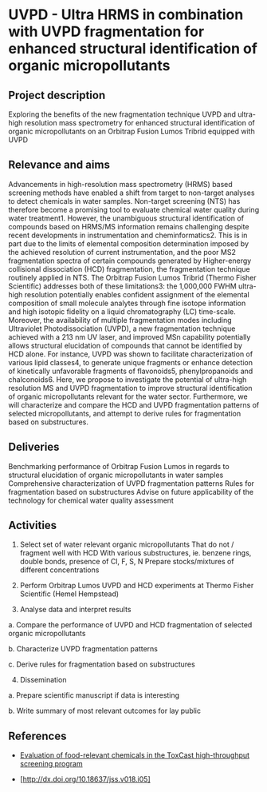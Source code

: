 # UVPD - Ultra HRMS in combination with UVPD fragmentation for enhanced structural identification of organic micropollutants

## Project description

Exploring the benefits of the new fragmentation technique UVPD and ultra-high resolution mass spectrometry for enhanced structural identification of organic micropollutants on an Orbitrap Fusion Lumos Tribrid equipped with UVPD

 

## Relevance and aims

Advancements in high-resolution mass spectrometry (HRMS) based screening methods have enabled a shift from target to non-target analyses to detect chemicals in water samples. Non-target screening (NTS) has therefore become a promising tool to evaluate chemical water quality during water treatment1. However, the unambiguous structural identification of compounds based on HRMS/MS information remains challenging despite recent developments in instrumentation and cheminformatics2. This is in part due to the limits of elemental composition determination imposed by the achieved resolution of current instrumentation, and the poor MS2 fragmentation spectra of certain compounds generated by Higher-energy collisional dissociation (HCD) fragmentation, the fragmentation technique routinely applied in NTS. The Orbitrap Fusion Lumos Tribrid (Thermo Fisher Scientific) addresses both of these limitations3: the 1,000,000 FWHM ultra-high resolution potentially enables confident assignment of the elemental composition of small molecule analytes through fine isotope information and high isotopic fidelity on a liquid chromatography (LC) time-scale. Moreover, the availability of multiple fragmentation modes including Ultraviolet Photodissociation (UVPD), a new fragmentation technique achieved with a 213 nm UV laser, and improved MSn capability potentially allows structural elucidation of compounds that cannot be identified by HCD alone. For instance, UVPD was shown to facilitate characterization of various lipid classes4, to generate unique fragments or enhance detection of kinetically unfavorable fragments of flavonoids5, phenylpropanoids and chalconoids6. Here, we propose to investigate the potential of ultra-high resolution MS and UVPD fragmentation to improve structural identification of organic micropollutants relevant for the water sector. Furthermore, we will characterize and compare the HCD and UVPD fragmentation patterns of selected micropollutants, and attempt to derive rules for fragmentation based on substructures.

 

## Deliveries

Benchmarking performance of Orbitrap Fusion Lumos in regards to structural elucidation of organic micropollutants in water samples
    Comprehensive characterization of UVPD fragmentation patterns
    Rules for fragmentation based on substructures
    Advise on future applicability of the technology for chemical water quality assessment

 

## Activities

1. Select set of water relevant organic micropollutants
        That do not / fragment well with HCD
        With various substructures, ie. benzene rings, double bonds, presence of Cl, F, S, N
        Prepare stocks/mixtures of different concentrations

2. Perform Orbitrap Lumos UVPD and HCD experiments at Thermo Fisher Scientific (Hemel Hempstead)

3. Analyse data and interpret results

a.     Compare the performance of UVPD and HCD fragmentation of selected organic micropollutants

b.     Characterize UVPD fragmentation patterns

c.     Derive rules for fragmentation based on substructures

4. Dissemination

a.     Prepare scientific manuscript if data is interesting

b.     Write summary of most relevant outcomes for lay public

 
## References


- [Evaluation of food-relevant chemicals in the ToxCast high-throughput screening program](https://doi.org/10.1016/j.fct.2016.04.012)

- [http://dx.doi.org/10.18637/jss.v018.i05]
